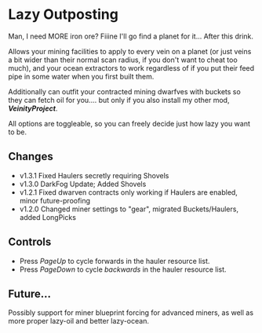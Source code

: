 # Lazy Outposting
Man, I need MORE iron ore? Fiiine I'll go find a planet for it... After this drink.

Allows your mining facilities to apply to every vein on a planet (or just veins a bit wider than their normal scan radius, if you don't want to cheat too much), and your ocean extractors to work regardless of if you put their feed pipe in some water when you first built them.

Additionally can outfit your contracted mining dwarfves with buckets so they can fetch oil for you.... but only if you also install my other mod, ***VeinityProject***.

All options are toggleable, so you can freely decide just how lazy you want to be.

## Changes

- v1.3.1 Fixed Haulers secretly requiring Shovels
- v1.3.0 DarkFog Update; Added Shovels
- v1.2.1 Fixed dwarven contracts only working if Haulers are enabled, minor future-proofing
- v1.2.0 Changed miner settings to "gear", migrated Buckets/Haulers, added LongPicks

## Controls
- Press *PageUp* to cycle forwards in the hauler resource list.
- Press *PageDown* to cycle *backwards* in the hauler resource list.

## Future...
Possibly support for miner blueprint forcing for advanced miners, as well as more proper lazy-oil and better lazy-ocean.
